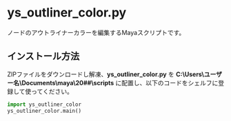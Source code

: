 # ys_outliner_color.py
ノードのアウトライナーカラーを編集するMayaスクリプトです。

## インストール方法
ZIPファイルをダウンロードし解凍、**ys_outliner_color.py** を **C:\Users\ユーザー名\Documents\maya\20##\scripts** に配置し、以下のコードをシェルフに登録して使ってください。
```python
import ys_outliner_color
ys_outliner_color.main()
```
